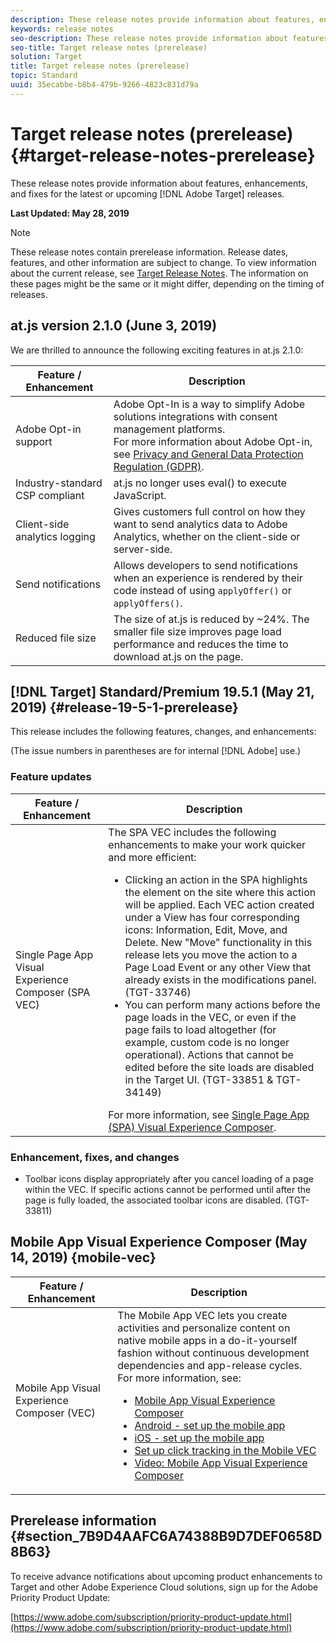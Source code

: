 ```yaml
---
description: These release notes provide information about features, enhancements, fixes, and known issues for the latest or upcoming Target releases.
keywords: release notes
seo-description: These release notes provide information about features, enhancements, fixes, and known issues for the latest or upcoming Adobe Target releases
seo-title: Target release notes (prerelease)
solution: Target
title: Target release notes (prerelease)
topic: Standard
uuid: 35ecabbe-b8b4-479b-9266-4823c831d79a
---
```


# Target release notes (prerelease){#target-release-notes-prerelease}

These release notes provide information about features, enhancements, and fixes for the latest or upcoming [!DNL Adobe Target] releases.

**Last Updated: May 28, 2019**

>[!NOTE]
>
>These release notes contain prerelease information. Release dates, features, and other information are subject to change. To view information about the current release, see [Target Release Notes](release-notes.md). The information on these pages might be the same or it might differ, depending on the timing of releases.

## at.js version 2.1.0 (June 3, 2019)

We are thrilled to announce the following exciting features in at.js 2.1.0:

|Feature / Enhancement|Description|
| --- | --- |
|Adobe Opt-in support|Adobe Opt-In is a way to simplify Adobe solutions integrations with consent management platforms.<br>For more information about Adobe Opt-in, see [Privacy and General Data Protection Regulation (GDPR)](/help/c-implementing-target/c-considerations-before-you-implement-target/c-privacy/cmp-privacy-and-general-data-protection-regulation.md).|
|Industry-standard CSP compliant|at.js no longer uses eval() to execute JavaScript.|
|Client-side analytics logging|Gives customers full control on how they want to send analytics data to Adobe Analytics, whether on the client-side or server-side.|
|Send notifications|Allows developers to send notifications when an experience is rendered by their code instead of using `applyOffer()` or `applyOffers()`.|
|Reduced file size|The size of at.js is reduced by ~24%. The smaller file size improves page load performance and reduces the time to download at.js on the page.|

## [!DNL Target] Standard/Premium 19.5.1 (May 21, 2019) {#release-19-5-1-prerelease}

This release includes the following features, changes, and enhancements:

(The issue numbers in parentheses are for internal [!DNL Adobe] use.)

### Feature updates

|Feature / Enhancement | Description |
| --- | --- |
|Single Page App Visual Experience Composer (SPA VEC)|The SPA VEC includes the following enhancements to make your work quicker and more efficient:<ul><li>Clicking an action in the SPA highlights the element on the site where this action will be applied. Each VEC action created under a View has four corresponding icons: Information, Edit, Move, and Delete. New "Move" functionality in this release lets you move the action to a Page Load Event or any other View that already exists in the modifications panel. (TGT-33746)</li><li>You can perform many actions before the page loads in the VEC, or even if the page fails to load altogether (for example, custom code is no longer operational). Actions that cannot be edited before the site loads are disabled in the Target UI. (TGT-33851 & TGT-34149)</li></ul>For more information, see [Single Page App (SPA) Visual Experience Composer](/help/c-experiences/spa-visual-experience-composer.md).|

### Enhancement, fixes, and changes

* Toolbar icons display appropriately after you cancel loading of a page within the VEC. If specific actions cannot be performed until after the page is fully loaded, the associated toolbar icons are disabled. (TGT-33811)

## Mobile App Visual Experience Composer (May 14, 2019) {mobile-vec}

|Feature / Enhancement | Description |
| --- | --- |
|Mobile App Visual Experience Composer (VEC)|The Mobile App VEC lets you create activities and personalize content on native mobile apps in a do-it-yourself fashion without continuous development dependencies and app-release cycles.<br>For more information, see:<ul><li>[Mobile App Visual Experience Composer](/help/c-target-mobile-app/c-mobile-visual-experience-composer/mobile-visual-experience-composer.md)</li><li>[Android - set up the mobile app](/help/c-target-mobile-app/c-mobile-visual-experience-composer/mobile-visual-experience-composer-android.md)</li><li>[iOS - set up the mobile app](/help/c-target-mobile-app/c-mobile-visual-experience-composer/mobile-visual-experience-composer-ios.md)</li><li>[Set up click tracking in the Mobile VEC](/help/c-target-mobile-app/c-mobile-visual-experience-composer/set-up-click-tracking-in-the-mobile-vec.md)</li><li>[Video: Mobile App Visual Experience Composer](/help/c-target-mobile-app/c-mobile-visual-experience-composer/mobile-visual-experience-composer.md#video)</li></ul>|

## Prerelease information {#section_7B9D4AAFC6A74388B9D7DEF0658D8B63}

To receive advance notifications about upcoming product enhancements to Target and other Adobe Experience Cloud solutions, sign up for the Adobe Priority Product Update:

[https://www.adobe.com/subscription/priority-product-update.html](https://www.adobe.com/subscription/priority-product-update.html) 
